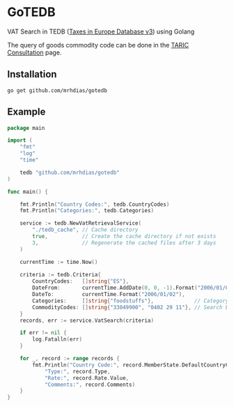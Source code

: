 # GoTEDB
VAT Search in TEDB ([Taxes in Europe Database v3](https://ec.europa.eu/taxation_customs/tedb/vatSearchForm.html)) using Golang

The query of goods commodity code can be done in the [TARIC Consultation](https://ec.europa.eu/taxation_customs/dds2/taric/taric_consultation.jsp) page.

## Installation
```
go get github.com/mrhdias/gotedb
```
## Example
```go
package main

import (
    "fmt"
    "log"
    "time"

    tedb "github.com/mrhdias/gotedb"
)

func main() {

    fmt.Println("Country Codes:", tedb.CountryCodes)
    fmt.Println("Categories:", tedb.Categories)

    service := tedb.NewVatRetrievalService(
        "./tedb_cache", // Cache directory
        true,           // Create the cache directory if not exists
        3,              // Regenerate the cached files after 3 days
    )

    currentTime := time.Now()
    
    criteria := tedb.Criteria{
        CountryCodes:   []string{"ES"},
        DateFrom:       currentTime.AddDate(0, 0, -1).Format("2006/01/02"), // Optional - default today date -1 day
        DateTo:         currentTime.Format("2006/01/02"),                   // Optional - default today date
        Categories:     []string{"foodstuffs"},             // Category(ies) - Optional
        CommodityCodes: []string{"33049900", "0402 29 11"}, // Search by CN Codes (goods) - Optional
    }
    records, err := service.VatSearch(criteria)

    if err != nil {
        log.Fatalln(err)
    }

    for _, record := range records {
        fmt.Println("Country Code:", record.MemberState.DefaultCountryCode,
            "Type:", record.Type,
            "Rate:", record.Rate.Value,
            "Comments:", record.Comments)
    }
}
```
